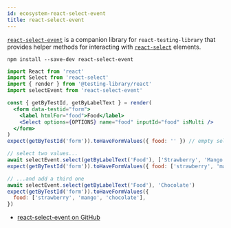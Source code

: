```yaml
---
id: ecosystem-react-select-event
title: react-select-event
---
```


[`react-select-event`][gh] is a companion library for `react-testing-library`
that provides helper methods for interacting with [`react-select`][react-select]
elements.

```
npm install --save-dev react-select-event
```

```jsx
import React from 'react'
import Select from 'react-select'
import { render } from '@testing-library/react'
import selectEvent from 'react-select-event'

const { getByTestId, getByLabelText } = render(
  <form data-testid="form">
    <label htmlFor="food">Food</label>
    <Select options={OPTIONS} name="food" inputId="food" isMulti />
  </form>
)
expect(getByTestId('form')).toHaveFormValues({ food: '' }) // empty select

// select two values...
await selectEvent.select(getByLabelText('Food'), ['Strawberry', 'Mango'])
expect(getByTestId('form')).toHaveFormValues({ food: ['strawberry', 'mango'] })

// ...and add a third one
await selectEvent.select(getByLabelText('Food'), 'Chocolate')
expect(getByTestId('form')).toHaveFormValues({
  food: ['strawberry', 'mango', 'chocolate'],
})
```

- [react-select-event on GitHub][gh]

[gh]: https://github.com/romgain/react-select-event
[react-select]: https://github.com/JedWatson/react-select
